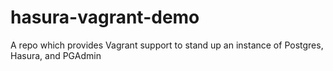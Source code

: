 # hasura-vagrant-demo
A repo which provides Vagrant support to stand up an instance of Postgres, Hasura, and PGAdmin
